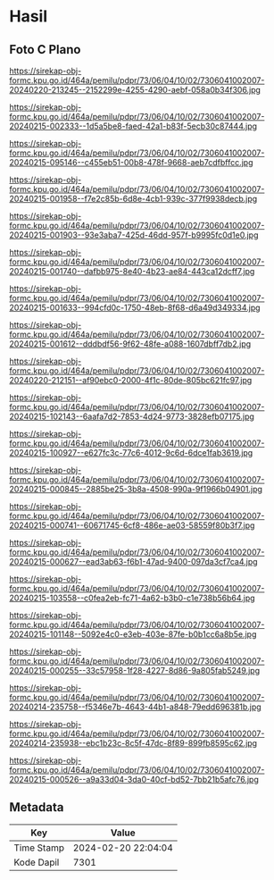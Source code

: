 # Hasil

## Foto C Plano

https://sirekap-obj-formc.kpu.go.id/464a/pemilu/pdpr/73/06/04/10/02/7306041002007-20240220-213245--2152299e-4255-4290-aebf-058a0b34f306.jpg

https://sirekap-obj-formc.kpu.go.id/464a/pemilu/pdpr/73/06/04/10/02/7306041002007-20240215-002333--1d5a5be8-faed-42a1-b83f-5ecb30c87444.jpg

https://sirekap-obj-formc.kpu.go.id/464a/pemilu/pdpr/73/06/04/10/02/7306041002007-20240215-095146--c455eb51-00b8-478f-9668-aeb7cdfbffcc.jpg

https://sirekap-obj-formc.kpu.go.id/464a/pemilu/pdpr/73/06/04/10/02/7306041002007-20240215-001958--f7e2c85b-6d8e-4cb1-939c-377f9938decb.jpg

https://sirekap-obj-formc.kpu.go.id/464a/pemilu/pdpr/73/06/04/10/02/7306041002007-20240215-001903--93e3aba7-425d-46dd-957f-b9995fc0d1e0.jpg

https://sirekap-obj-formc.kpu.go.id/464a/pemilu/pdpr/73/06/04/10/02/7306041002007-20240215-001740--dafbb975-8e40-4b23-ae84-443ca12dcff7.jpg

https://sirekap-obj-formc.kpu.go.id/464a/pemilu/pdpr/73/06/04/10/02/7306041002007-20240215-001633--994cfd0c-1750-48eb-8f68-d6a49d349334.jpg

https://sirekap-obj-formc.kpu.go.id/464a/pemilu/pdpr/73/06/04/10/02/7306041002007-20240215-001612--dddbdf56-9f62-48fe-a088-1607dbff7db2.jpg

https://sirekap-obj-formc.kpu.go.id/464a/pemilu/pdpr/73/06/04/10/02/7306041002007-20240220-212151--af90ebc0-2000-4f1c-80de-805bc621fc97.jpg

https://sirekap-obj-formc.kpu.go.id/464a/pemilu/pdpr/73/06/04/10/02/7306041002007-20240215-102143--6aafa7d2-7853-4d24-9773-3828efb07175.jpg

https://sirekap-obj-formc.kpu.go.id/464a/pemilu/pdpr/73/06/04/10/02/7306041002007-20240215-100927--e627fc3c-77c6-4012-9c6d-6dce1fab3619.jpg

https://sirekap-obj-formc.kpu.go.id/464a/pemilu/pdpr/73/06/04/10/02/7306041002007-20240215-000845--2885be25-3b8a-4508-990a-9f1966b04901.jpg

https://sirekap-obj-formc.kpu.go.id/464a/pemilu/pdpr/73/06/04/10/02/7306041002007-20240215-000741--60671745-6cf8-486e-ae03-58559f80b3f7.jpg

https://sirekap-obj-formc.kpu.go.id/464a/pemilu/pdpr/73/06/04/10/02/7306041002007-20240215-000627--ead3ab63-f6b1-47ad-9400-097da3cf7ca4.jpg

https://sirekap-obj-formc.kpu.go.id/464a/pemilu/pdpr/73/06/04/10/02/7306041002007-20240215-103558--c0fea2eb-fc71-4a62-b3b0-c1e738b56b64.jpg

https://sirekap-obj-formc.kpu.go.id/464a/pemilu/pdpr/73/06/04/10/02/7306041002007-20240215-101148--5092e4c0-e3eb-403e-87fe-b0b1cc6a8b5e.jpg

https://sirekap-obj-formc.kpu.go.id/464a/pemilu/pdpr/73/06/04/10/02/7306041002007-20240215-000255--33c57958-1f28-4227-8d86-9a805fab5249.jpg

https://sirekap-obj-formc.kpu.go.id/464a/pemilu/pdpr/73/06/04/10/02/7306041002007-20240214-235758--f5346e7b-4643-44b1-a848-79edd696381b.jpg

https://sirekap-obj-formc.kpu.go.id/464a/pemilu/pdpr/73/06/04/10/02/7306041002007-20240214-235938--ebc1b23c-8c5f-47dc-8f89-899fb8595c62.jpg

https://sirekap-obj-formc.kpu.go.id/464a/pemilu/pdpr/73/06/04/10/02/7306041002007-20240215-000526--a9a33d04-3da0-40cf-bd52-7bb21b5afc76.jpg


## Metadata

| Key        | Value               |
| ---------- | ------------------- |
| Time Stamp | 2024-02-20 22:04:04 |
| Kode Dapil | 7301                |



